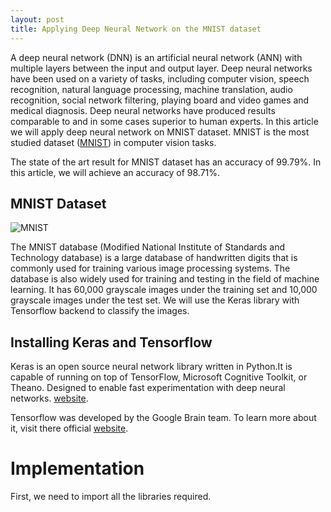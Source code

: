 ```yaml
---
layout: post
title: Applying Deep Neural Network on the MNIST dataset
---
```


A deep neural network (DNN) is an artificial neural network (ANN) with multiple layers between the input and output layer. Deep neural
networks have been used on a variety of tasks, including computer vision, speech recognition, natural language processing, machine 
translation, audio recognition, social network filtering, playing board and video games and medical diagnosis. Deep neural networks 
have produced results comparable to and in some cases superior to human experts. In this article we will apply deep neural network on 
MNIST dataset. MNIST is the most studied dataset (<a href='https://yann.lecun.com/exdb/mnist/' target="_blank">MNIST</a>) in computer 
vision tasks.

The state of the art result for MNIST dataset has an accuracy of 99.79%. In this article, we will achieve an accuracy of 98.71%.

## MNIST Dataset
![MNIST](https://raw.githubusercontent.com/ZainAmin/zainamin.github.io/master/images/mnistimage.png "MNIST")

The MNIST database (Modified National Institute of Standards and Technology database) is a large database of handwritten digits that is commonly used for training various image processing systems. The database is also widely used for training and testing in the field of machine learning. It has 60,000 grayscale images under the training set and 10,000 grayscale images under the test set. We will use the Keras library with Tensorflow backend to classify the images.

## Installing Keras and Tensorflow

Keras is an open source neural network library written in Python.It is capable of running on top of TensorFlow, Microsoft Cognitive Toolkit, or Theano. Designed to enable fast experimentation with deep neural networks.
<a href="https://www.tensorflow.org/">website</a>.

Tensorflow was developed by the Google Brain team. To learn more about it, visit there official <a href="https://www.tensorflow.org/">website</a>.

# Implementation

First, we need to import all the libraries required.



